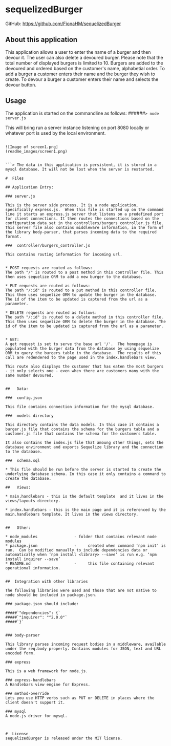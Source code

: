 # sequelizedBurger 
GitHub: 
https://github.com/FionaHM/sequelizedBurger

## About this application

This application allows a user to enter the name of a burger and then devour it. The user can also delete a devoured burger.  Please note that the total number of displayed burgers is limited to 10. Burgers are added to the devoured and ordered based on the customer's name, alphabetial order.
To add a burger a customer enters their name and the burger they wish to create. To devour a burger a customer enters their name and selects the devour button. 

## Usage
The application is started on the commandline as follows:
######`> node server.js`

This will bring run a server instance listening on port 8080 locally or whatever port is used by the local environment.

```>The application is structured as follows:

![Image of screen1.png]
(readme_images/screen1.png)


```> The data in this application is persistent, it is stored in a mysql database. It will not be lost when the server is restarted. 

#  Files

## Application Entry:

### server.js 

This is the server side process. It is a node application, specifically express.js.  When this file is started up on the command line it starts an express.js server that listens on a predefined port for client connections. It then routes the connections based on the configuration data set in the controllers/burgers_controller.js file.  This server file also contains middleware information, in the form of the library body-parser, that parses incoming data to the required format.

###  controller/burgers_controller.js

This contains routing information for incoming url.


* POST requests are routed as follows: 
The path "/" is routed to a post method in this controller file. This then uses sequelize ORM to add a new burger to the database.
			
* PUT requests are routed as follows:
The path "/:id" is routed to a put method in this controller file. This then uses sequelize ORM to update the burger in the database.  The id of the item to be updated is captured from the url as a parameter.

* DELETE requests are routed as follows:
The path "/:id" is routed to a delete method in this controller file. This then uses sequelize ORM to delete the burger in the database. The id of the item to be updated is captured from the url as a parameter.


* GET:
A get request is set to serve the base url '/'.  The homepage is populated with the burger data from the database by using sequelize ORM to query the burgers table in the database.  The results of this call are redendered to the page used in the index.handlebars view.  

This route also displays the customer that has eaten the most burgers - it only selects one - even when there are customers many with the same number devoured.


##   Data: 

###  config.json

This file contains connection information for the mysql database.

###  models directory

This directory contains the data models. In this case it contains a burger.js file that contains the schema for the burgers table and a customer.js file that contains the schema for the customers table.

It also contains the index.js file that amoung other things, sets the database environment and exports Sequelize library and the connection to the database.

###  schema.sql

* This file should be run before the server is started to create the underlying database schema. In this case it only contains a command to create the database.

##   Views: 

* main.handlebars - this is the default template  and it lives in the views/layouts directory.

* index.handlebars - this is the main page and it is referenced by the  main.handlebars template. It lives in the views directory.


##   Other:

* node_modules                -	folder that contains relevant node modules
* package.json                - 	created when command ‘npm init’ is run.  Can be modified manually to include dependencies data or automatically when ‘npm install <library> --save’ is run e.g. ‘npm install inquirer --save’
* README.md                   - 	this file containing relevant operational information.


##  Integration with other libraries

The following libraries were used and those that are not native to node should be included in package.json.

### package.json should include:

#####`"dependencies": {`
#####`"inquirer": "^2.0.0"`
#####`}`


### body-parser

This library parses incoming request bodies in a middleware, available under the req.body property. Contains modules for JSON, text and URL encoded form.

### express

This is a web framework for node.js.

### express-handlebars
A Handlebars view engine for Express.

### method-override
Lets you use HTTP verbs such as PUT or DELETE in places where the client doesn't support it.

### mysql  
A node.js driver for mysql. 



#  License
sequelizedBurger is released under the MIT license.
